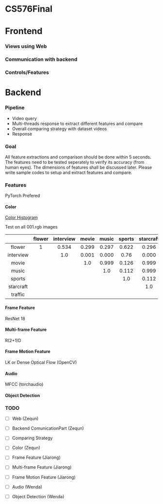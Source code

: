 # CS576Final

# Frontend
  ### Views using Web
  ### Communication with backend
  ### Controls/Features
# Backend
### Pipeline
* Video query
* Multi-threads response to extract different features and compare
* Overall comparing strategy with dataset videos
* Response
### Goal
All feature extractions and comparison should be done within 5 seconds. The features need to be tested seperately to verify its accuracy (from human eyes). The dimensions of features shall be discussed later. Please write sample codes to setup and extract features and compare.
### Features
PyTorch Prefered
#### Color 
[Color Histogram](https://www.geeksforgeeks.org/opencv-python-program-analyze-image-using-histogram/)

Test on all 001.rgb images

|  | flower| interview| movie| music| sports|starcraft|traffic|
|:-----:|:-----:| :-------:| :----:| :-----:| :-----:| :-----:| :-----:| 
|flower| 1| 0.534|0.299|0.297|0.622|0.296|0.820|
|interview| |1.0| 0.001| 0.000|0.76|0.000|0.306
|movie| | |1.0|0.999 |0.126|0.999|0.741|
|music| | | |1.0|0.112|0.999|0.741|
|sports| | | | | 1.0 |0.112|0.298|
|starcraft| | | | | |1.0|0.741|
|traffic| | | | | | |1.0|



#### Frame Feature
ResNet 18
#### Multi-frame Feature 
R(2+1)D
#### Frame Motion Feature
LK or Dense Optical Flow (OpenCV)
#### Audio
MFCC (torchaudio)
#### Object Detection
### TODO
- [ ] Web (Zequn)
- [ ] Backend ComunicationPart (Zequn)
- [ ] Comparing Strategy
- [ ] Color (Zequn)
- [ ] Frame Feature (Jiarong) 
- [ ] Multi-frame Feature (Jiarong)
- [ ] Frame Motion Feature (Jiarong)
- [ ] Audio (Wenda)
- [ ] Object Detection (Wenda)
  
  
